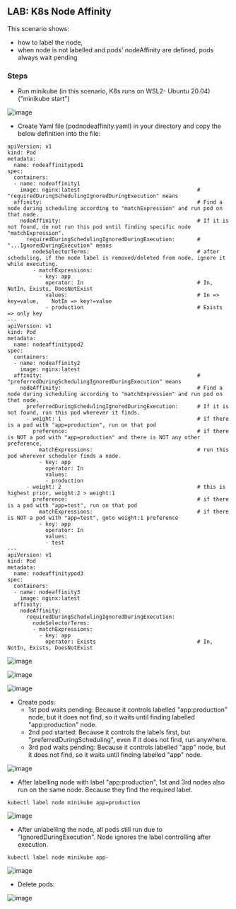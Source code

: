 ## LAB: K8s Node Affinity

This scenario shows:
- how to label the node,
- when node is not labelled and pods' nodeAffinity are defined, pods always wait pending 


### Steps

- Run minikube  (in this scenario, K8s runs on WSL2- Ubuntu 20.04) ("minikube start")

![image](https://user-images.githubusercontent.com/10358317/153183333-371fe598-d5a4-4b86-9b5d-9e33f35063cc.png)

- Create Yaml file (podnodeaffinity.yaml) in your directory and copy the below definition into the file:

``` 
apiVersion: v1
kind: Pod
metadata:
  name: nodeaffinitypod1
spec:
  containers:
  - name: nodeaffinity1
    image: nginx:latest                                     # "requiredDuringSchedulingIgnoredDuringExecution" means
  affinity:                                                 # Find a node during scheduling according to "matchExpression" and run pod on that node. 
    nodeAffinity:                                           # If it is not found, do not run this pod until finding specific node "matchExpression".
      requiredDuringSchedulingIgnoredDuringExecution:       # "...IgnoredDuringExecution" means  
        nodeSelectorTerms:                                  # after scheduling, if the node label is removed/deleted from node, ignore it while executing. 
        - matchExpressions:
          - key: app
            operator: In                                    # In, NotIn, Exists, DoesNotExist
            values:                                         # In => key=value,    NotIn => key!=value
            - production                                    # Exists => only key   
---
apiVersion: v1
kind: Pod
metadata:
  name: nodeaffinitypod2
spec:
  containers:
  - name: nodeaffinity2
    image: nginx:latest
  affinity:                                                 # "preferredDuringSchedulingIgnoredDuringExecution" means
    nodeAffinity:                                           # Find a node during scheduling according to "matchExpression" and run pod on that node. 
      preferredDuringSchedulingIgnoredDuringExecution:      # If it is not found, run this pod wherever it finds.
      - weight: 1                                           # if there is a pod with "app=production", run on that pod
        preference:                                         # if there is NOT a pod with "app=production" and there is NOT any other preference, 
          matchExpressions:                                 # run this pod wherever scheduler finds a node. 
          - key: app
            operator: In
            values:
            - production
      - weight: 2                                           # this is highest prior, weight:2 > weight:1
        preference:                                         # if there is a pod with "app=test", run on that pod
          matchExpressions:                                 # if there is NOT a pod with "app=test", goto weight:1 preference
          - key: app
            operator: In
            values:
            - test
---
apiVersion: v1
kind: Pod
metadata:
  name: nodeaffinitypod3
spec:
  containers:
  - name: nodeaffinity3
    image: nginx:latest
  affinity:
    nodeAffinity:
      requiredDuringSchedulingIgnoredDuringExecution:
        nodeSelectorTerms:
        - matchExpressions:
          - key: app
            operator: Exists                                # In, NotIn, Exists, DoesNotExist
```

![image](https://user-images.githubusercontent.com/10358317/154728538-90ae7179-1fcb-4e96-9376-b089cffc5adf.png)

![image](https://user-images.githubusercontent.com/10358317/154728650-3f622711-dc2b-4e2c-8fce-966c8e892824.png)

![image](https://user-images.githubusercontent.com/10358317/154728769-784f3fb5-59b5-48bb-adc5-8bce0bf57acc.png)

- Create pods:
  - 1st pod waits pending: Because it controls labelled "app:production" node, but it does not find, so it waits until finding labelled "app:production" node.
  - 2nd pod started: Because it controls the labels first, but "preferredDuringScheduling", even if it does not find, run anywhere.
  - 3rd pod waits pending: Because it controls labelled "app" node, but it does not find, so it waits until finding labelled "app" node.
  
![image](https://user-images.githubusercontent.com/10358317/153663079-4ce6a3cd-68a5-4df7-af2b-8c7a9bb3ea67.png)

- After labelling node with label "app:production", 1st and 3rd nodes also run on the same node. Because they find the required label. 

```
kubectl label node minikube app=production
```
![image](https://user-images.githubusercontent.com/10358317/153664135-9752ca3b-6154-41bd-a026-7bb063bdbf23.png)

- After unlabelling the node, all pods still run due to "IgnoredDuringExecution". Node ignores the label controlling after execution.

```
kubectl label node minikube app-
```

![image](https://user-images.githubusercontent.com/10358317/153664599-b6426c70-93c3-45a7-95bf-721cded025e7.png)

- Delete pods:

![image](https://user-images.githubusercontent.com/10358317/153665104-11406023-86c5-456b-89a8-7ba486f2c560.png)


